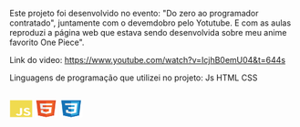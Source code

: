 Este projeto foi desenvolvido no evento: "Do zero ao programador contratado", juntamente com o devemdobro pelo Yotutube. E com as aulas reproduzi a página web que estava sendo desenvolvida sobre meu anime favorito One Piece".

Link do video: https://www.youtube.com/watch?v=IcjhB0emU04&t=644s

Linguagens de programação que utilizei no projeto: Js HTML CSS


<div style="display: inline_block"><br>
  <img align="center" alt="Js" height="30" width="40" src="https://raw.githubusercontent.com/devicons/devicon/master/icons/javascript/javascript-plain.svg">
  <img align="center" alt="HTML" height="30" width="40" src="https://raw.githubusercontent.com/devicons/devicon/master/icons/html5/html5-original.svg">
  <img align="center" alt="CSS" height="30" width="40" src="https://raw.githubusercontent.com/devicons/devicon/master/icons/css3/css3-original.svg">
</div>
